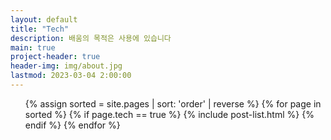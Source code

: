 ```yaml
---
layout: default
title: "Tech"
description: 배움의 목적은 사용에 있습니다
main: true
project-header: true
header-img: img/about.jpg
lastmod: 2023-03-04 2:00:00
---
```

<script type="text/javascript">
  window.location.href="https://googieyu.com/serise/";
</script>

<ul class="catalogue">
{% assign sorted = site.pages | sort: 'order' | reverse %}
{% for page in sorted %}
{% if page.tech == true %}
{% include post-list.html %}
{% endif %}
{% endfor %}
</ul>